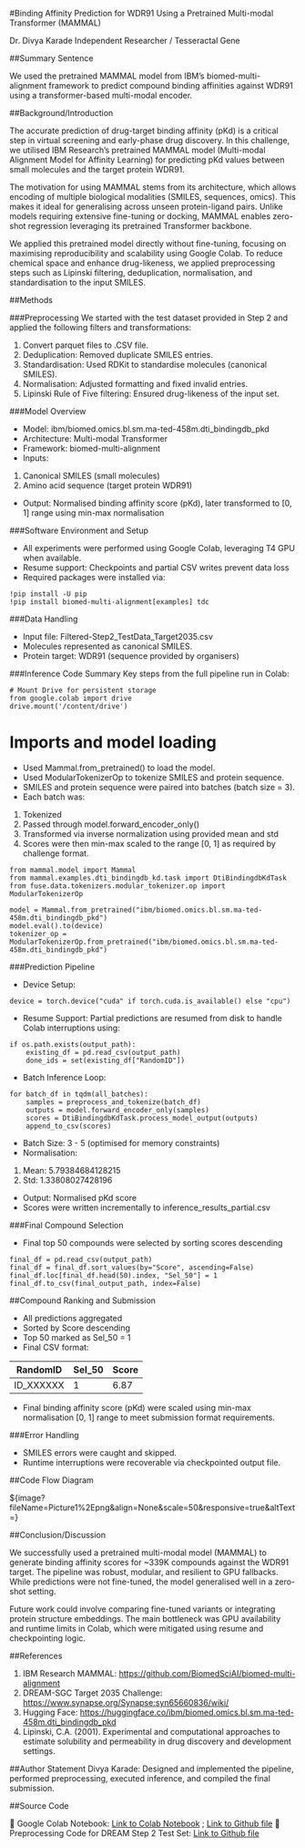 #Binding Affinity Prediction for WDR91 Using a Pretrained Multi-modal Transformer (MAMMAL)

Dr. Divya Karade
Independent Researcher / Tesseractal Gene

##Summary Sentence

We used the pretrained MAMMAL model from IBM’s biomed-multi-alignment framework to predict compound binding affinities against WDR91 using a transformer-based multi-modal encoder.

##Background/Introduction

The accurate prediction of drug-target binding affinity (pKd) is a critical step in virtual screening and early-phase drug discovery. In this challenge, we utilised IBM Research’s pretrained MAMMAL model (Multi-modal Alignment Model for Affinity Learning) for predicting pKd values between small molecules and the target protein WDR91.

The motivation for using MAMMAL stems from its architecture, which allows encoding of multiple biological modalities (SMILES, sequences, omics). This makes it ideal for generalising across unseen protein-ligand pairs. Unlike models requiring extensive fine-tuning or docking, MAMMAL enables zero-shot regression leveraging its pretrained Transformer backbone.

We applied this pretrained model directly without fine-tuning, focusing on maximising reproducibility and scalability using Google Colab. To reduce chemical space and enhance drug-likeness, we applied preprocessing steps such as Lipinski filtering, deduplication, normalisation, and standardisation to the input SMILES.

##Methods

###Preprocessing
We started with the test dataset provided in Step 2 and applied the following filters and transformations:
1. Convert parquet files to .CSV file.
1. Deduplication: Removed duplicate SMILES entries.
2. Standardisation: Used RDKit to standardise molecules (canonical SMILES).
3. Normalisation: Adjusted formatting and fixed invalid entries.
4. Lipinski Rule of Five filtering: Ensured drug-likeness of the input set.

###Model Overview
* Model: ibm/biomed.omics.bl.sm.ma-ted-458m.dti_bindingdb_pkd
* Architecture: Multi-modal Transformer
* Framework: biomed-multi-alignment
* Inputs:
1. Canonical SMILES (small molecules)
2. Amino acid sequence (target protein WDR91)
* Output: Normalised binding affinity score (pKd), later transformed to [0, 1] range using min-max normalisation

###Software Environment and Setup
* All experiments were performed using Google Colab, leveraging T4 GPU when available.
* Resume support: Checkpoints and partial CSV writes prevent data loss
* Required packages were installed via:
```
!pip install -U pip
!pip install biomed-multi-alignment[examples] tdc
```

###Data Handling
* Input file: Filtered-Step2_TestData_Target2035.csv
* Molecules represented as canonical SMILES.
* Protein target: WDR91 (sequence provided by organisers)

###Inference Code Summary
Key steps from the full pipeline run in Colab:
```
# Mount Drive for persistent storage
from google.colab import drive
drive.mount('/content/drive')
```

# Imports and model loading
* Used Mammal.from_pretrained() to load the model.
* Used ModularTokenizerOp to tokenize SMILES and protein sequence.
* SMILES and protein sequence were paired into batches (batch size = 3).
* Each batch was:
1. Tokenized
2. Passed through model.forward_encoder_only()
3. Transformed via inverse normalization using provided mean and std
4. Scores were then min-max scaled to the range [0, 1] as required by challenge format.
```
from mammal.model import Mammal
from mammal.examples.dti_bindingdb_kd.task import DtiBindingdbKdTask
from fuse.data.tokenizers.modular_tokenizer.op import ModularTokenizerOp

model = Mammal.from_pretrained("ibm/biomed.omics.bl.sm.ma-ted-458m.dti_bindingdb_pkd")
model.eval().to(device)
tokenizer_op = ModularTokenizerOp.from_pretrained("ibm/biomed.omics.bl.sm.ma-ted-458m.dti_bindingdb_pkd")
```

###Prediction Pipeline
* Device Setup:
```
device = torch.device("cuda" if torch.cuda.is_available() else "cpu")
```

* Resume Support: Partial predictions are resumed from disk to handle Colab interruptions using:
```
if os.path.exists(output_path):
    existing_df = pd.read_csv(output_path)
    done_ids = set(existing_df["RandomID"])
```

* Batch Inference Loop:
```
for batch_df in tqdm(all_batches):
    samples = preprocess_and_tokenize(batch_df)
    outputs = model.forward_encoder_only(samples)
    scores = DtiBindingdbKdTask.process_model_output(outputs)
    append_to_csv(scores)
```

* Batch Size: 3 - 5 (optimised for memory constraints)
* Normalisation:
1. Mean: 5.79384684128215
2. Std: 1.33808027428196
* Output: Normalised pKd score
* Scores were written incrementally to inference_results_partial.csv

###Final Compound Selection
* Final top 50 compounds were selected by sorting scores descending
```
final_df = pd.read_csv(output_path)
final_df = final_df.sort_values(by="Score", ascending=False)
final_df.loc[final_df.head(50).index, "Sel_50"] = 1
final_df.to_csv(final_output_path, index=False)
```

##Compound Ranking and Submission
* All predictions aggregated
* Sorted by Score descending
* Top 50 marked as Sel_50 = 1
* Final CSV format:

| RandomID   | Sel\_50 | Score |
| ---------- | ------- | ----- |
| ID\_XXXXXX | 1       | 6.87  |

* Final binding affinity score (pKd) were scaled using min-max normalisation [0, 1] range to meet submission format requirements.

###Error Handling
* SMILES errors were caught and skipped.
* Runtime interruptions were recoverable via checkpointed output file.

##Code Flow Diagram

${image?fileName=Picture1%2Epng&align=None&scale=50&responsive=true&altText=}

##Conclusion/Discussion

We successfully used a pretrained multi-modal model (MAMMAL) to generate binding affinity scores for ~339K compounds against the WDR91 target. The pipeline was robust, modular, and resilient to GPU fallbacks. While predictions were not fine-tuned, the model generalised well in a zero-shot setting.

Future work could involve comparing fine-tuned variants or integrating protein structure embeddings. The main bottleneck was GPU availability and runtime limits in Colab, which were mitigated using resume and checkpointing logic.

##References
1. IBM Research MAMMAL: https://github.com/BiomedSciAI/biomed-multi-alignment
2. DREAM-SGC Target 2035 Challenge: https://www.synapse.org/Synapse:syn65660836/wiki/
3. Hugging Face: https://huggingface.co/ibm/biomed.omics.bl.sm.ma-ted-458m.dti_bindingdb_pkd
4. Lipinski, C.A. (2001). Experimental and computational approaches to estimate solubility and permeability in drug discovery and development settings.

##Author Statement
Divya Karade: Designed and implemented the pipeline, performed preprocessing, executed inference, and compiled the final submission.

##Source Code

📓 Google Colab Notebook: [Link to Colab Notebook](https://colab.research.google.com/drive/1E1IWSYazZ2JW4Z1aq2O7wO1jRNiZgNEZ?usp=sharing) ; [Link to Github file](https://github.com/DivyaKarade/First-DREAM-Target-2035-Drug-Discovery-Challenge/blob/main/TesseractalGene_Step2_Workflow.ipynb)
📓 Preprocessing Code for DREAM Step 2 Test Set: [Link to Github file](https://github.com/DivyaKarade/First-DREAM-Target-2035-Drug-Discovery-Challenge/blob/main/Preprocessing%20Code%20for%20DREAM%20Step%202%20Test%20Set.py)